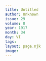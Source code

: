 ```yaml
---
title: Untitled
author: Unknown
issue: 29
volume: 8
year: 1917
month: 34
day: VI
tags:
layout: page.njk
image:
---
```



